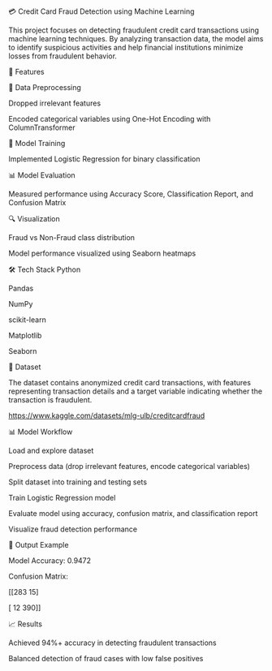 💳 Credit Card Fraud Detection using Machine Learning

This project focuses on detecting fraudulent credit card transactions using machine learning techniques.
By analyzing transaction data, the model aims to identify suspicious activities and help financial institutions minimize losses from fraudulent behavior.

🚀 Features

🧹 Data Preprocessing

Dropped irrelevant features

Encoded categorical variables using One-Hot Encoding with ColumnTransformer

🌲 Model Training

Implemented Logistic Regression for binary classification

📊 Model Evaluation

Measured performance using Accuracy Score, Classification Report, and Confusion Matrix

🔍 Visualization

Fraud vs Non-Fraud class distribution

Model performance visualized using Seaborn heatmaps

🛠 Tech Stack
Python

Pandas

NumPy

scikit-learn

Matplotlib

Seaborn

📂 Dataset

The dataset contains anonymized credit card transactions, with features representing transaction details and a target variable indicating whether the transaction is fraudulent.

https://www.kaggle.com/datasets/mlg-ulb/creditcardfraud

📊 Model Workflow

Load and explore dataset

Preprocess data (drop irrelevant features, encode categorical variables)

Split dataset into training and testing sets

Train Logistic Regression model

Evaluate model using accuracy, confusion matrix, and classification report

Visualize fraud detection performance

📌 Output Example

Model Accuracy: 0.9472

Confusion Matrix:

[[283  15]

 [ 12 390]]
 
📈 Results

Achieved 94%+ accuracy in detecting fraudulent transactions

Balanced detection of fraud cases with low false positives

